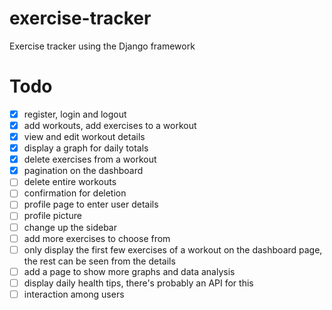 # exercise-tracker
Exercise tracker using the Django framework

# Todo
- [x] register, login and logout
- [x] add workouts, add exercises to a workout
- [x] view and edit workout details
- [x] display a graph for daily totals
- [x] delete exercises from a workout
- [x] pagination on the dashboard
- [ ] delete entire workouts
- [ ] confirmation for deletion
- [ ] profile page to enter user details
- [ ] profile picture
- [ ] change up the sidebar
- [ ] add more exercises to choose from
- [ ] only display the first few exercises of a workout on the dashboard page, the rest can be seen from the details
- [ ] add a page to show more graphs and data analysis
- [ ] display daily health tips, there's probably an API for this
- [ ] interaction among users
